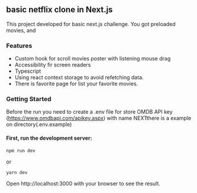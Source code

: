 ## basic netflix clone in Next.js 
This project developed for basic next.js challenge. 
You got preloaded movies, and 

### Features
- Custom hook for scroll movies poster with listening mouse drag
- Accessibility fir screen readers
- Typescript
- Using react context storage to avoid refetching data.
- There is favorite page for list your favorite movies.

### Getting Started
Before the run you need to create a .env file for store OMDB API key (https://www.omdbapi.com/apikey.aspx) with name NEXTthere is a example on directory(.env.example)

#### First, run the development server:
```
npm run dev
```
or
```
yarn dev
```

Open http://localhost:3000 with your browser to see the result.

